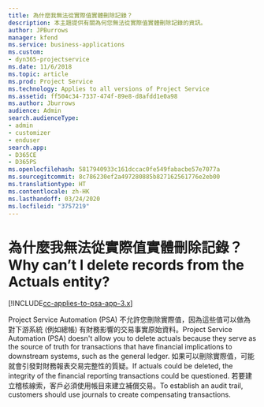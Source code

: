 ```yaml
---
title: 為什麼我無法從實際值實體刪除記錄？
description: 本主題提供有關為何您無法從實際值實體刪除記錄的資訊。
author: JPBurrows
manager: kfend
ms.service: business-applications
ms.custom:
- dyn365-projectservice
ms.date: 11/6/2018
ms.topic: article
ms.prod: Project Service
ms.technology: Applies to all versions of Project Service
ms.assetid: ff504c34-7337-474f-89e8-d8afdd1e0a98
ms.author: Jburrows
audience: Admin
search.audienceType:
- admin
- customizer
- enduser
search.app:
- D365CE
- D365PS
ms.openlocfilehash: 5817940933c161dccac0fe549fabacbe57e7077a
ms.sourcegitcommit: 8c786230ef2a497280885b827162561776e2eb00
ms.translationtype: HT
ms.contentlocale: zh-HK
ms.lasthandoff: 03/24/2020
ms.locfileid: "3757219"
---
```

# <a name="why-cant-i-delete-records-from-the-actuals-entity"></a><span data-ttu-id="f3ce0-103">為什麼我無法從實際值實體刪除記錄？</span><span class="sxs-lookup"><span data-stu-id="f3ce0-103">Why can’t I delete records from the Actuals entity?</span></span>

[!INCLUDE[cc-applies-to-psa-app-3.x](../includes/cc-applies-to-psa-app-3x.md)]

<span data-ttu-id="f3ce0-104">Project Service Automation (PSA) 不允許您刪除實際值，因為這些值可以做為對下游系統 (例如總帳) 有財務影響的交易事實原始資料。</span><span class="sxs-lookup"><span data-stu-id="f3ce0-104">Project Service Automation (PSA) doesn't allow you to delete actuals because they serve as the source of truth for transactions that have financial implications to downstream systems, such as the general ledger.</span></span> <span data-ttu-id="f3ce0-105">如果可以刪除實際值，可能就會引發對財務報表交易完整性的質疑。</span><span class="sxs-lookup"><span data-stu-id="f3ce0-105">If actuals could be deleted, the integrity of the financial reporting transactions could be questioned.</span></span> <span data-ttu-id="f3ce0-106">若要建立稽核線索，客戶必須使用帳目來建立補償交易。</span><span class="sxs-lookup"><span data-stu-id="f3ce0-106">To establish an audit trail, customers should use journals to create compensating transactions.</span></span>

